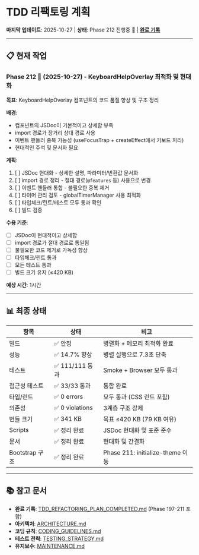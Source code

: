 # TDD 리팩토링 계획

**마지막 업데이트**: 2025-10-27 | **상태**: Phase 212 진행중 🔄 |
**[완료 기록](./TDD_REFACTORING_PLAN_COMPLETED.md)**

---

## 📋 현재 작업

### Phase 212 🔄 (2025-10-27) - KeyboardHelpOverlay 최적화 및 현대화

**목표**: KeyboardHelpOverlay 컴포넌트의 코드 품질 향상 및 구조 정리

**배경**:

- 컴포넌트의 JSDoc이 기본적이고 상세함 부족
- import 경로가 장거리 상대 경로 사용
- 이벤트 핸들러 중복 가능성 (useFocusTrap + createEffect에서 키보드 처리)
- 현대적인 주석 및 문서화 필요

**계획**:

1. [ ] JSDoc 현대화 - 상세한 설명, 파라미터/반환값 문서화
2. [ ] import 경로 정리 - 절대 경로(`@features` 등) 사용으로 변경
3. [ ] 이벤트 핸들러 통합 - 불필요한 중복 제거
4. [ ] 타이머 관리 검토 - globalTimerManager 사용 최적화
5. [ ] 타입체크/린트/테스트 모두 통과 확인
6. [ ] 빌드 검증

**수용 기준**:

- [ ] JSDoc이 현대적이고 상세함
- [ ] import 경로가 절대 경로로 통일됨
- [ ] 불필요한 코드 제거로 가독성 향상
- [ ] 타입체크/린트 통과
- [ ] 모든 테스트 통과
- [ ] 빌드 크기 유지 (≤420 KB)

**예상 시간**: 1시간

---

## 📊 최종 상태

| 항목           | 상태            | 비고                             |
| -------------- | --------------- | -------------------------------- |
| 빌드           | ✅ 안정         | 병렬화 + 메모리 최적화 완료      |
| 성능           | ✅ 14.7% 향상   | 병렬 실행으로 7.3초 단축         |
| 테스트         | ✅ 111/111 통과 | Smoke + Browser 모두 통과        |
| 접근성 테스트  | ✅ 33/33 통과   | 통합 완료                        |
| 타입/린트      | ✅ 0 errors     | 모두 통과 (CSS 린트 포함)        |
| 의존성         | ✅ 0 violations | 3계층 구조 강제                  |
| 번들 크기      | ✅ 341 KB       | 목표 ≤420 KB (79 KB 여유)        |
| Scripts        | ✅ 정리 완료    | JSDoc 현대화 및 표준 준수        |
| 문서           | ✅ 정리 완료    | 현대화 및 간결화                 |
| Bootstrap 구조 | ✅ 정리 완료    | Phase 211: initialize-theme 이동 |

---

## 📚 참고 문서

- **완료 기록**:
  [TDD_REFACTORING_PLAN_COMPLETED.md](./TDD_REFACTORING_PLAN_COMPLETED.md)
  (Phase 197-211 포함)
- **아키텍처**: [ARCHITECTURE.md](./ARCHITECTURE.md)
- **코딩 규칙**: [CODING_GUIDELINES.md](./CODING_GUIDELINES.md)
- **테스트 전략**: [TESTING_STRATEGY.md](./TESTING_STRATEGY.md)
- **유지보수**: [MAINTENANCE.md](./MAINTENANCE.md)
